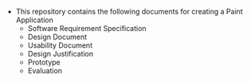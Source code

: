 - This repository contains the following documents for creating a Paint Application
	- Software Requirement Specification
	- Design Document
	- Usability Document
	- Design Justification
	- Prototype
	- Evaluation